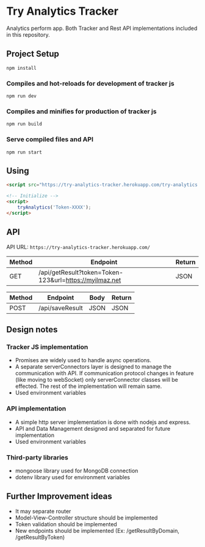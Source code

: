# Try Analytics Tracker

Analytics perform app. Both Tracker and Rest API implementations included in this repository.

## Project Setup
```
npm install
```

### Compiles and hot-reloads for development of tracker js
```
npm run dev
```

### Compiles and minifies for production of tracker js
```
npm run build
```

### Serve compiled files and API
```
npm run start
```

## Using

```html
<script src="https://try-analytics-tracker.herokuapp.com/try-analytics.min.js"></script>

<!-- Initialize -->
<script>
    tryAnalytics('Token-XXXX');
</script>
```

## API

API URL: `https://try-analytics-tracker.herokuapp.com/`

Method | Endpoint | Return
------------ | ------------- | -------------
GET | /api/getResult?token=Token-123&url=https://myilmaz.net | JSON


Method | Endpoint | Body | Return
------------ | ------------- | ----------- | -------------
POST | /api/saveResult | JSON | JSON

## Design notes

### Tracker JS implementation

- Promises are widely used to handle async operations. 
- A separate serverConnectors layer is designed to manage the communication with API. If communication protocol changes in feature (like moving to webSocket) only serverConnector classes will be effected. The rest of the implementation will remain same.
- Used environment variables

### API implementation

- A simple http server implementation is done with nodejs and express.
- API and Data Management designed and separated for future implementation
- Used environment variables

### Third-party libraries

- mongoose library used for MongoDB connection
- dotenv library used for environment variables

## Further Improvement ideas

- It may separate router
- Model-View-Controller structure should be implemented
- Token validation should be implemented
- New endpoints should be implemented (Ex: /getResultByDomain, /getResultByToken) 